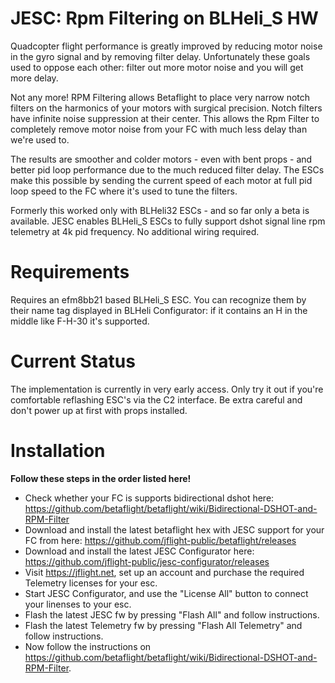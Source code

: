 # JESC: Rpm Filtering on BLHeli_S HW

Quadcopter flight performance is greatly improved by reducing motor noise in the gyro signal and by removing filter delay. Unfortunately these goals used to oppose each other: filter out more motor noise and you will get more delay.

Not any more! RPM Filtering allows Betaflight to place very narrow notch filters on the harmonics of your motors with surgical precision. Notch filters have infinite noise suppression at their center. This allows the Rpm Filter to completely remove motor noise from your FC with much less delay than we're used to.

The results are smoother and colder motors - even with bent props - and better pid loop performance due to the much reduced filter delay. The ESCs make this possible by sending the current speed of each motor at full pid loop speed to the FC where it's used to tune the filters.

Formerly this worked only with BLHeli32 ESCs - and so far only a beta is available. JESC enables BLHeli_S ESCs to fully support dshot signal line rpm telemetry at 4k pid frequency. No additional wiring required.

# Requirements

Requires an efm8bb21 based BLHeli_S ESC. You can recognize them by their name tag displayed in BLHeli Configurator: if it contains an H in the middle like F-H-30 it's supported.

# Current Status

The implementation is currently in very early access. Only try it out if you're comfortable reflashing ESC's via the C2 interface. Be extra careful and don't power up at first with props installed.

# Installation

**Follow these steps in the order listed here!**

* Check whether your FC is supports bidirectional dshot here: https://github.com/betaflight/betaflight/wiki/Bidirectional-DSHOT-and-RPM-Filter
* Download and install the latest betaflight hex with JESC support for your FC from here:
https://github.com/jflight-public/betaflight/releases
* Download and install the latest JESC Configurator here: https://github.com/jflight-public/jesc-configurator/releases
* Visit https://jflight.net, set up an account and purchase the required Telemetry licenses for your esc.
* Start JESC Configurator, and use the "License All" button to connect your linenses to your esc.
* Flash the latest JESC fw by pressing "Flash All" and follow instructions.
* Flash the latest Telemetry fw by pressing "Flash All Telemetry" and follow instructions.
* Now follow the instructions on https://github.com/betaflight/betaflight/wiki/Bidirectional-DSHOT-and-RPM-Filter.